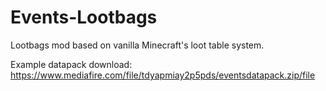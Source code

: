 # Events-Lootbags
Lootbags mod based on vanilla Minecraft's loot table system.

Example datapack download: https://www.mediafire.com/file/tdyapmiay2p5pds/eventsdatapack.zip/file
